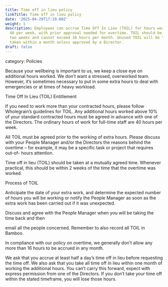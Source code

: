 ```yaml
---
title: Time off in lieu policy
linkTitle: Time off in lieu policy
date: '2025-04-29T17:19:00Z'
weight: 1
description: Employees can accrue Time Off In Lieu (TOIL) for hours worked beyond
  40 per week, with prior approval needed for overtime. TOIL should be taken within
  two weeks and cannot exceed 16 hours per month. Unused TOIL will be lost if not
  taken within a month unless approved by a Director.
draft: false
---
```



category: Policies

Because your wellbeing is important to us, we keep a close eye on additional hours worked. We don’t want a stressed, overworked team. However, it’s sometimes necessary to put in some extra hours to deal with emergencies or at times of heavy workload.

Time Off In Lieu (TOIL) Entitlement

If you need to work more than your contracted hours, please follow Wholegrain’s guidelines for TOIL. Any additional hours worked above 10% of your standard contracted hours must be agreed in advance with one of the Directors. The ordinary hours of work for full-time staff are 40 hours per week.

All TOIL must be agreed prior to the working of extra hours. Please discuss with your People Manager and/or the Directors the reasons behind the overtime – for example, it may be a specific task or project that requires out-of- hours attention.

Time off in lieu (TOIL) should be taken at a mutually agreed time. Whenever practical, this should be within 2 weeks of the time that the overtime was worked.

Process of TOIL

Anticipate the date of your extra work, and determine the expected number of hours you will be working or notify the People Manager as soon as the extra work has been carried out if it was unexpected.

Discuss and agree with the People Manager when you will be taking the time back and then

email all the people concerned. Remember to also record all TOIL in Bamboo.

In compliance with our policy on overtime, we generally don’t allow any more than 16 hours to be accrued in any month.

We ask that you accrue at least half a day’s time off in lieu before requesting the time off. We also ask that you take all time off in lieu within one month of working the additional hours. You can’t carry this forward, expect with express permission from one of the Directors. If you don’t take your time off within the stated timeframe, you will lose those hours.